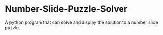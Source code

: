 # Number-Slide-Puzzle-Solver
A python program that can solve and display the solution to a number slide puzzle.
